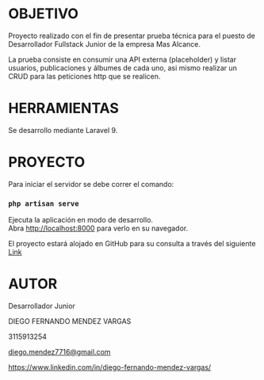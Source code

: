 # OBJETIVO

Proyecto realizado con el fin de presentar prueba técnica para el puesto de Desarrollador Fullstack Junior de la empresa Mas Alcance.

La prueba consiste en consumir una API externa (placeholder) y listar usuarios, publicaciones y álbumes de cada uno, asi mismo realizar un CRUD para las peticiones http que se realicen.

# HERRAMIENTAS

Se desarrollo mediante Laravel 9.

# PROYECTO

Para iniciar el servidor se debe correr el comando:

### `php artisan serve`

Ejecuta la aplicación en modo de desarrollo.\
Abra [http://localhost:8000](http://localhost:8000) para verlo en su navegador.

El proyecto estará alojado en GitHub para su consulta a través del siguiente [Link](https://github.com/DiegoFMendezV/MasAlcance)

# AUTOR

Desarrollador Junior

DIEGO FERNANDO MENDEZ VARGAS

3115913254

diego.mendez7716@gmail.com

https://www.linkedin.com/in/diego-fernando-mendez-vargas/